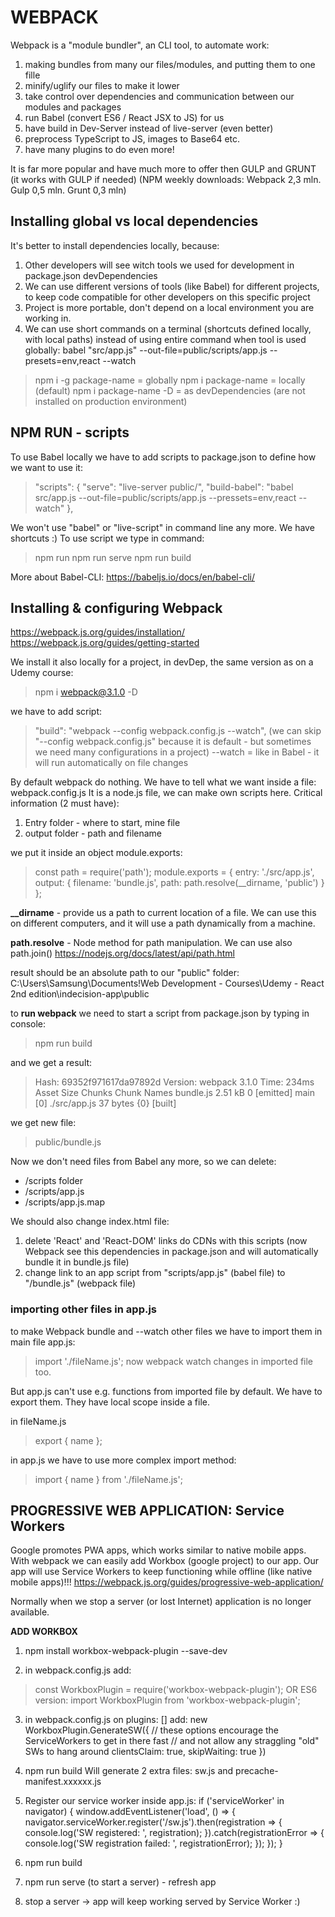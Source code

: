 # WEBPACK

Webpack is a "module bundler", an CLI tool, to automate work:
1. making bundles from many our files/modules, and putting them to one fille
2. minify/uglify our files to make it lower
3. take control over dependencies and communication between our modules and packages
4. run Babel (convert ES6 / React JSX to JS) for us
5. have build in Dev-Server instead of live-server (even better)
6. preprocess TypeScript to JS, images to Base64 etc.
7. have many plugins to do even more!

It is far more popular and have much more to offer then GULP and GRUNT (it works with GULP if needed)
(NPM weekly downloads: Webpack 2,3 mln. Gulp 0,5 mln. Grunt 0,3 mln)


## Installing global vs local dependencies

It's better to install dependencies locally, because:
1. Other developers will see witch tools we used for development in package.json devDependencies
2. We can use different versions of tools (like Babel) for different projects, to keep code compatible for other developers on this specific project
3. Project is more portable, don't depend on a local environment you are working in.
4. We can use short commands on a terminal (shortcuts defined locally, with local paths) instead of using entire command when tool is used globally:
    babel "src/app.js" --out-file=public/scripts/app.js --presets=env,react --watch

> npm i -g package-name = globally
> npm i package-name = locally (default)
> npm i package-name -D = as devDependencies (are not installed on production environment)


## NPM RUN - scripts

To use Babel locally we have to add scripts to package.json to define how we want to use it:
>   "scripts": {
>     "serve": "live-server public/",
>     "build-babel": "babel src/app.js --out-file=public/scripts/app.js --pressets=env,react --watch"
>   },

We won't use "babel" or "live-script" in command line any more. We have shortcuts :)
To use script we type in command:
> npm run <scriptName>
> npm run serve
> npm run build

More about Babel-CLI: https://babeljs.io/docs/en/babel-cli/


## Installing & configuring Webpack
https://webpack.js.org/guides/installation/
https://webpack.js.org/guides/getting-started

We install it also locally for a project, in devDep, the same version as on a Udemy course:
> npm i webpack@3.1.0 -D

we have to add script:
> "build": "webpack --config webpack.config.js --watch",
(we can skip "--config webpack.config.js" because it is default - but sometimes we need many configurations in a project)
--watch = like in Babel - it will run automatically on file changes 

By default webpack do nothing. We have to tell what we want inside a file: webpack.config.js
It is a node.js file, we can make own scripts here. Critical information (2 must have):
1. Entry folder - where to start, mine file
2. output folder - path and filename

we put it inside an object module.exports:
> const path = require('path');
> module.exports = {
>    entry: './src/app.js',
>    output: {
>        filename: 'bundle.js',
>        path: path.resolve(__dirname, 'public')
>    }
> };

**__dirname** - provide us a path to current location of a file.
We can use this on different computers, and it will use a path dynamically from a machine.

**path.resolve** - Node method for path manipulation. We can use also path.join()
https://nodejs.org/docs/latest/api/path.html

result should be an absolute path to our "public" folder:
C:\Users\Samsung\Documents\!Web Development - Courses\Udemy - React 2nd edition\indecision-app\public

to **run webpack** we need to start a script from package.json by typing in console:
> npm run build

and we get a result:
> Hash: 69352f971617da97892d
> Version: webpack 3.1.0
> Time: 234ms
>     Asset     Size  Chunks             Chunk Names
> bundle.js  2.51 kB       0  [emitted]  main
>    [0] ./src/app.js 37 bytes {0} [built]

we get new file:
> public/bundle.js

Now we don't need files from Babel any more, so we can delete:
- /scripts folder
- /scripts/app.js
- /scripts/app.js.map

We should also change index.html file:
1. delete 'React' and 'React-DOM' links do CDNs with this scripts (now Webpack see this dependencies in package.json and will automatically bundle it in bundle.js file)
2. change link to an app script from "scripts/app.js" (babel file) to "/bundle.js" (webpack file)

### importing other files in app.js
to make Webpack bundle and --watch other files we have to import them in main file app.js:
> import './fileName.js';
now webpack watch changes in imported file too.

But app.js can't use e.g. functions from imported file by default. We have to export them.
They have local scope inside a file.

in fileName.js
> export { name };

in app.js we have to use more complex import method:
> import { name } from './fileName.js';



## PROGRESSIVE WEB APPLICATION: Service Workers
Google promotes PWA apps, which works similar to native mobile apps.
With webpack we can easily add Workbox (google project) to our app.
Our app will use Service Workers to keep functioning while offline (like native mobile apps)!!!
https://webpack.js.org/guides/progressive-web-application/

Normally when we stop a server (or lost Internet) application is no longer available.

**ADD WORKBOX**
1. npm install workbox-webpack-plugin --save-dev

2. in webpack.config.js add:
> const WorkboxPlugin = require('workbox-webpack-plugin');
OR ES6 version:
> import WorkboxPlugin from 'workbox-webpack-plugin';

3. in webpack.config.js on plugins: [] add:
new WorkboxPlugin.GenerateSW({
     // these options encourage the ServiceWorkers to get in there fast
     // and not allow any straggling "old" SWs to hang around
     clientsClaim: true,
     skipWaiting: true
})

4. npm run build
Will generate 2 extra files: sw.js and precache-manifest.xxxxxx.js

5. Register our service worker inside app.js:
if ('serviceWorker' in navigator) {
  window.addEventListener('load', () => {
    navigator.serviceWorker.register('/sw.js').then(registration => {
      console.log('SW registered: ', registration);
    }).catch(registrationError => {
      console.log('SW registration failed: ', registrationError);
    });
  });
}

6. npm run build

7. npm run serve (to start a server) - refresh app

8. stop a server -> app will keep working served by Service Worker :)
